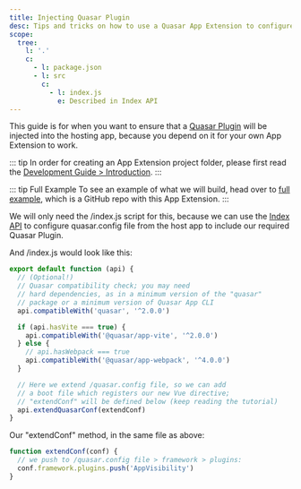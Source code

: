 ```yaml
---
title: Injecting Quasar Plugin
desc: Tips and tricks on how to use a Quasar App Extension to configure the host app to use a Quasar Plugin.
scope:
  tree:
    l: '.'
    c:
      - l: package.json
      - l: src
        c:
          - l: index.js
            e: Described in Index API
---
```


This guide is for when you want to ensure that a [Quasar Plugin](/quasar-plugins) will be injected into the hosting app, because you depend on it for your own App Extension to work.

::: tip
In order for creating an App Extension project folder, please first read the [Development Guide > Introduction](/app-extensions/development-guide/introduction).
:::

::: tip Full Example
To see an example of what we will build, head over to [full example](https://github.com/quasarframework/app-extension-examples/v2/master/inject-quasar-plugin), which is a GitHub repo with this App Extension.
:::

We will only need the /index.js script for this, because we can use the [Index API](/app-extensions/development-guide/index-api) to configure quasar.config file from the host app to include our required Quasar Plugin.

<DocTree :def="scope.tree" />

And /index.js would look like this:

```js File: /index.js
export default function (api) {
  // (Optional!)
  // Quasar compatibility check; you may need
  // hard dependencies, as in a minimum version of the "quasar"
  // package or a minimum version of Quasar App CLI
  api.compatibleWith('quasar', '^2.0.0')

  if (api.hasVite === true) {
    api.compatibleWith('@quasar/app-vite', '^2.0.0')
  } else {
    // api.hasWebpack === true
    api.compatibleWith('@quasar/app-webpack', '^4.0.0')
  }

  // Here we extend /quasar.config file, so we can add
  // a boot file which registers our new Vue directive;
  // "extendConf" will be defined below (keep reading the tutorial)
  api.extendQuasarConf(extendConf)
}
```

Our "extendConf" method, in the same file as above:

```js File: /index.js
function extendConf(conf) {
  // we push to /quasar.config file > framework > plugins:
  conf.framework.plugins.push('AppVisibility')
}
```
